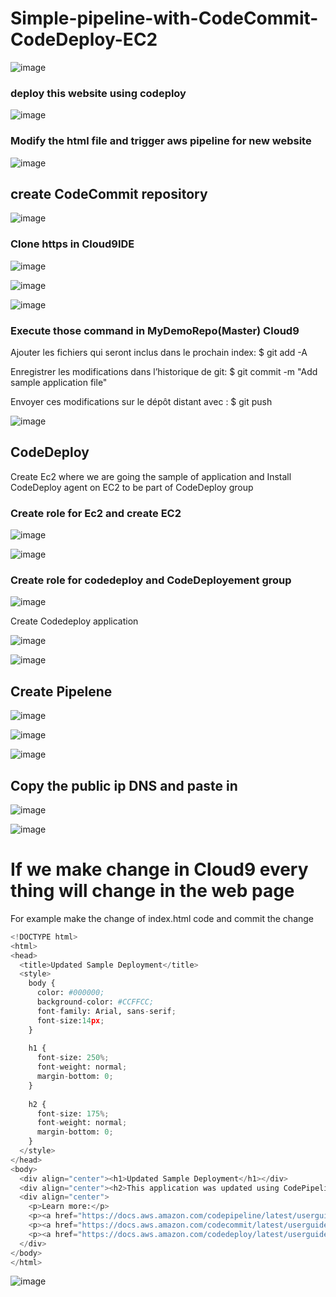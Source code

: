 # Simple-pipeline-with-CodeCommit-CodeDeploy-EC2

![image](https://github.com/felixdagnon/demo-simple-pipeline/assets/91665833/32c5f0ea-0781-40b7-a01c-d47b2469bdd0)

### deploy this website using codeploy

![image](https://github.com/felixdagnon/demo-simple-pipeline/assets/91665833/59783049-bcaf-464c-9fcd-d8247e4ce2bc)


### Modify the html file and trigger aws pipeline for new website

![image](https://github.com/felixdagnon/demo-simple-pipeline/assets/91665833/e215e25f-39d3-47ee-bc6e-a417bf05f9ce)

## create CodeCommit repository

![image](https://github.com/felixdagnon/demo-simple-pipeline/assets/91665833/efb4aca6-3869-453a-bda3-2cbd49b1ac97)

### Clone https in Cloud9IDE

![image](https://github.com/felixdagnon/demo-simple-pipeline/assets/91665833/8117ecd9-33f3-4a7d-a8cd-696f16864bc9)

![image](https://github.com/felixdagnon/demo-simple-pipeline/assets/91665833/0b5f5069-e624-489a-ae54-e71951181caf)

![image](https://github.com/felixdagnon/demo-simple-pipeline/assets/91665833/0650ebcf-e4d8-454e-a80b-9563440e6e62)

### Execute those command in MyDemoRepo(Master) Cloud9

Ajouter les fichiers qui seront inclus dans le prochain index: $ git add -A

Enregistrer les modifications dans l’historique de git: $ git commit -m "Add sample application file"

Envoyer ces modifications sur le dépôt distant avec : $ git push

![image](https://github.com/felixdagnon/demo-simple-pipeline/assets/91665833/7662451f-57c8-4635-8f7d-623bfd9eb80e)

## CodeDeploy

Create Ec2 where we are going the sample of application and Install CodeDeploy agent on EC2 to be part of CodeDeploy group

### Create role for Ec2 and create EC2

![image](https://github.com/felixdagnon/demo-simple-pipeline/assets/91665833/092744fe-3eca-4133-97f0-0411a249eb45)

![image](https://github.com/felixdagnon/demo-simple-pipeline/assets/91665833/1c7926e1-d639-438f-92b3-d7de7fbd12e7)

### Create role for codedeploy and CodeDeployement group

![image](https://github.com/felixdagnon/demo-simple-pipeline/assets/91665833/95f10d87-bf74-4c43-94a2-991252b12ab6)

Create Codedeploy application

![image](https://github.com/felixdagnon/demo-simple-pipeline/assets/91665833/a7d3b527-e00b-40da-ada9-f562b54a3663)

![image](https://github.com/felixdagnon/demo-simple-pipeline/assets/91665833/5fa9e908-c66f-4717-a24f-bba2e650e3c3)


## Create Pipelene

![image](https://github.com/felixdagnon/demo-simple-pipeline/assets/91665833/00aea403-2300-44bc-adfe-92cbc2ee1e6d)

![image](https://github.com/felixdagnon/demo-simple-pipeline/assets/91665833/6c42da52-b4fd-4469-87ab-36a542e67d68)

![image](https://github.com/felixdagnon/demo-simple-pipeline/assets/91665833/c48737ab-13e3-42b1-a0c0-ba806d923f1f)

## Copy the public ip DNS and paste in

![image](https://github.com/felixdagnon/demo-simple-pipeline/assets/91665833/a9f8498d-7817-4045-958d-ace5fba4db5f)

![image](https://github.com/felixdagnon/demo-simple-pipeline/assets/91665833/75c2378b-5484-4d14-ac79-33af7baff1e3)

# If we make change in Cloud9 every thing will change in the web page

For example make the change of index.html code and commit the change


```py
<!DOCTYPE html>
<html>
<head>
  <title>Updated Sample Deployment</title>
  <style>
    body {
      color: #000000;
      background-color: #CCFFCC;
      font-family: Arial, sans-serif;  
      font-size:14px;
    }
        
    h1 {
      font-size: 250%;
      font-weight: normal;
      margin-bottom: 0;
    }
    
    h2 {
      font-size: 175%;
      font-weight: normal;
      margin-bottom: 0;
    }
  </style>
</head>
<body>
  <div align="center"><h1>Updated Sample Deployment</h1></div>
  <div align="center"><h2>This application was updated using CodePipeline, CodeCommit, and CodeDeploy.</h2></div>
  <div align="center">
    <p>Learn more:</p> 
    <p><a href="https://docs.aws.amazon.com/codepipeline/latest/userguide/">CodePipeline User Guide</a></p>
    <p><a href="https://docs.aws.amazon.com/codecommit/latest/userguide/">CodeCommit User Guide</a></p>
    <p><a href="https://docs.aws.amazon.com/codedeploy/latest/userguide/">CodeDeploy User Guide</a></p>
  </div>
</body>
</html>
```


![image](https://github.com/felixdagnon/demo-simple-pipeline/assets/91665833/e253889c-38ad-42f2-ad32-6f0f04da9db7)












































